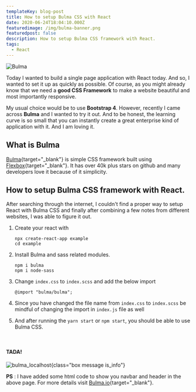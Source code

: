 ```yaml
---
templateKey: blog-post
title: How to setup Bulma CSS with React
date: 2020-06-24T18:04:10.000Z
featuredimage: /img/bulma-banner.png
featuredpost: false
description: How to setup Bulma CSS framework with React.
tags:
  - React
---
```


![Bulma](/img/bulma-banner.png)

Today I wanted to build a single page application with React today. And so, I wanted to set it up as quickly as possible. Of course, as you might already know that we need a **good CSS Framework** to make a website beautiful and most importantly responsive.

My usual choice would be to use **Bootstrap 4**. However, recently I came across **Bulma** and I wanted to try it out. And to be honest, the learning curve is so small that you can instantly create a great enterprise kind of application with it. And I am loving it.

## What is Bulma

[Bulma](https://bulma.io/){target="\_blank"} is simple CSS framework built using [Flexbox](https://developer.mozilla.org/en-US/docs/Web/CSS/CSS_Flexible_Box_Layout/Basic_Concepts_of_Flexbox){target="\_blank"}. It has over 40k plus stars on github and many developers love it because of it simplicity.

## How to setup Bulma CSS framework with React.

After searching through the internet, I couldn't find a proper way to setup React with Bulma CSS and finally after combining a few notes from different websites, I was able to figure it out.

1.  Create your react with

    ```
    npx create-react-app example
    cd example

    ```

2.  Install Bulma and sass related modules.

    ```
    npm i bulma
    npm i node-sass

    ```

3.  Change `index.css` to `index.scss` and add the below import

    ```
    @import "bulma/bulma";

    ```

4.  Since you have changed the file name from `index.css` to `index.scss` be mindful of changing the import in `index.js` file as well

5.  And after running the `yarn start` or `npm start`, you should be able to use Bulma CSS.

<br/>

#### TADA!

![bulma_localhost](/img/bulma_localhost.png){class="box message is_info"}

**PS** : I have added some html code to show you navbar and header in the above page. For more details visit [Bulma.io](https://bulma.io/documentation/layout/hero/){target="\_blank"}.
